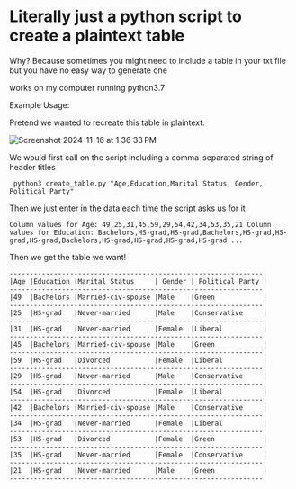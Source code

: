 # Literally just a python script to create a plaintext table

Why? Because sometimes you might need to include a table in your txt file but you have no easy way to generate one

works on my computer running python3.7

Example Usage:

Pretend we wanted to recreate this table in plaintext:

![Screenshot 2024-11-16 at 1 36 38 PM](https://github.com/user-attachments/assets/2229c7e5-5686-4cf9-b271-33b8127e55ab)

We would first call on the script including a comma-separated string of header titles

` 
python3 create_table.py "Age,Education,Marital Status, Gender, Political Party"
`

Then we just enter in the data each time the script asks us for it

`
Column values for Age: 49,25,31,45,59,29,54,42,34,53,35,21
Column values for Education: Bachelors,HS-grad,HS-grad,Bachelors,HS-grad,HS-grad,HS-grad,Bachelors,HS-grad,HS-grad,HS-grad,HS-grad
...
`

Then we get the table we want!
```
---------------------------------------------------------------
|Age |Education |Marital Status     | Gender | Political Party |
---------------------------------------------------------------
|49  |Bachelors |Married-civ-spouse |Male    |Green            |
---------------------------------------------------------------
|25  |HS-grad   |Never-married      |Male    |Conservative     |
---------------------------------------------------------------
|31  |HS-grad   |Never-married      |Female  |Liberal          |
---------------------------------------------------------------
|45  |Bachelors |Married-civ-spouse |Male    |Green            |
---------------------------------------------------------------
|59  |HS-grad   |Divorced           |Female  |Liberal          |
---------------------------------------------------------------
|29  |HS-grad   |Never-married      |Male    |Conservative     |
---------------------------------------------------------------
|54  |HS-grad   |Divorced           |Female  |Liberal          |
---------------------------------------------------------------
|42  |Bachelors |Married-civ-spouse |Male    |Conservative     |
---------------------------------------------------------------
|34  |HS-grad   |Never-married      |Female  |Liberal          |
---------------------------------------------------------------
|53  |HS-grad   |Divorced           |Female  |Green            |
---------------------------------------------------------------
|35  |HS-grad   |Never-married      |Female  |Conservative     |
---------------------------------------------------------------
|21  |HS-grad   |Never-married      |Male    |Green            |
---------------------------------------------------------------
```
